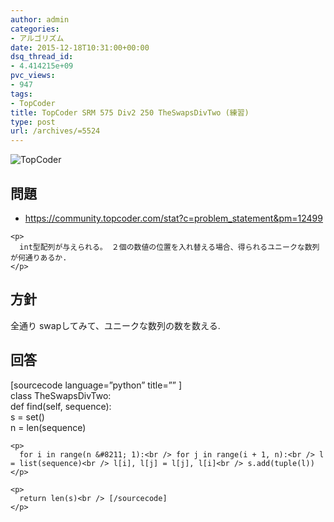 ```yaml
---
author: admin
categories:
- アルゴリズム
date: 2015-12-18T10:31:00+00:00
dsq_thread_id:
- 4.414215e+09
pvc_views:
- 947
tags:
- TopCoder
title: TopCoder SRM 575 Div2 250 TheSwapsDivTwo (練習)
type: post
url: /archives/=5524
---
```


![TopCoder][1]

<div id="outline-container-orgheadline1" class="outline-2">
  <h2 id="orgheadline1">
    問題
  </h2>
  
  <div class="outline-text-2" id="text-orgheadline1">
    <ul class="org-ul">
      <li>
        <a href="https://community.topcoder.com/stat?c=problem_statement&pm=12499">https://community.topcoder.com/stat?c=problem_statement&pm=12499</a>
      </li>
    </ul>
    
    <p>
      int型配列が与えられる。 ２個の数値の位置を入れ替える場合、得られるユニークな数列が何通りあるか.
    </p>
  </div>
</div>

<div id="outline-container-orgheadline2" class="outline-2">
  <h2 id="orgheadline2">
    方針
  </h2>
  
  <div class="outline-text-2" id="text-orgheadline2">
    <p>
      全通り swapしてみて、ユニークな数列の数を数える.
    </p>
  </div>
</div>

<div id="outline-container-orgheadline3" class="outline-2">
  <h2 id="orgheadline3">
    回答
  </h2>
  
  <div class="outline-text-2" id="text-orgheadline3">
    [sourcecode language=&#8221;python&#8221; title=&#8221;&#8221; ]<br /> class TheSwapsDivTwo:<br /> def find(self, sequence):<br /> s = set()<br /> n = len(sequence)</p> 
    
    <p>
      for i in range(n &#8211; 1):<br /> for j in range(i + 1, n):<br /> l = list(sequence)<br /> l[i], l[j] = l[j], l[i]<br /> s.add(tuple(l))
    </p>
    
    <p>
      return len(s)<br /> [/sourcecode]
    </p>
  </div>
</div>

 [1]: https://futurismo.biz/wp-content/uploads/topcoder.png